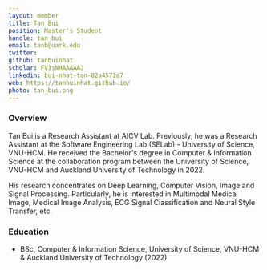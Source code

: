 ```yaml
---
layout: member
title: Tan Bui
position: Master's Student
handle: tan_bui
email: tanb@uark.edu
twitter:
github: tanbuinhat
scholar: FV1sNHAAAAAJ
linkedin: bui-nhat-tan-82a4571a7
web: https://tanbuinhat.github.io/
photo: tan_bui.png
---
```


### Overview
Tan Bui is a Research Assistant at AICV Lab. Previously, he was a Research Assistant at the Software Engineering Lab (SELab) - University of Science, VNU-HCM. He received the Bachelor's degree in Computer & Information Science at the collaboration program between the University of Science, VNU-HCM and Auckland University of Technology in 2022.

His research concentrates on Deep Learning, Computer Vision, Image and Signal Processing. Particularly, he is interested in Multimodal Medical Image, Medical Image Analysis, ECG Signal Classification and Neural Style Transfer, etc.

### Education
- BSc, Computer & Information Science, University of Science, VNU-HCM & Auckland University of Technology (2022)
